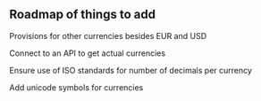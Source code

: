 ## Roadmap of things to add

Provisions for other currencies besides EUR and USD

Connect to an API to get actual currencies

Ensure use of ISO standards for number of decimals per currency

Add unicode symbols for currencies
